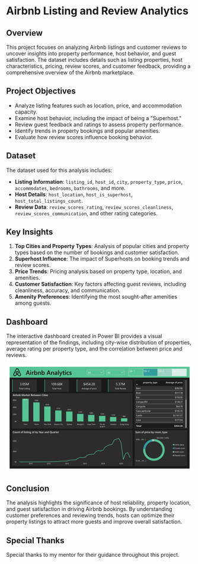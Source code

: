 # Airbnb Listing and Review Analytics

## Overview
This project focuses on analyzing Airbnb listings and customer reviews to uncover insights into property performance, host behavior, and guest satisfaction. The dataset includes details such as listing properties, host characteristics, pricing, review scores, and customer feedback, providing a comprehensive overview of the Airbnb marketplace.

## Project Objectives
- Analyze listing features such as location, price, and accommodation capacity.
- Examine host behavior, including the impact of being a "Superhost."
- Review guest feedback and ratings to assess property performance.
- Identify trends in property bookings and popular amenities.
- Evaluate how review scores influence booking behavior.

## Dataset
The dataset used for this analysis includes:
- **Listing Information**: `listing_id`, `host_id`, `city`, `property_type`, `price`, `accommodates`, `bedrooms`, `bathrooms`, and more.
- **Host Details**: `host_location`, `host_is_superhost`, `host_total_listings_count`.
- **Review Data**: `review_scores_rating`, `review_scores_cleanliness`, `review_scores_communication`, and other rating categories.

## Key Insights
1. **Top Cities and Property Types**: Analysis of popular cities and property types based on the number of bookings and customer satisfaction.
2. **Superhost Influence**: The impact of Superhosts on booking trends and review scores.
3. **Price Trends**: Pricing analysis based on property type, location, and amenities.
4. **Customer Satisfaction**: Key factors affecting guest reviews, including cleanliness, accuracy, and communication.
5. **Amenity Preferences**: Identifying the most sought-after amenities among guests.

## Dashboard
The interactive dashboard created in Power BI provides a visual representation of the findings, including city-wise distribution of properties, average rating per property type, and the correlation between price and reviews.

![Dashboard](./Dashboard.png)

## Conclusion
The analysis highlights the significance of host reliability, property location, and guest satisfaction in driving Airbnb bookings. By understanding customer preferences and reviewing trends, hosts can optimize their property listings to attract more guests and improve overall satisfaction.

## Special Thanks
Special thanks to my mentor for their guidance throughout this project.
